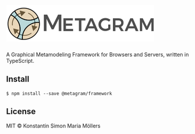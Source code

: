 # ![Metagram](https://github.com/ksm2/metagram/raw/develop/LOGO.png)
A Graphical Metamodeling Framework for Browsers and Servers, written in TypeScript.


## Install

```
$ npm install --save @metagram/framework
```


## License

MIT © Konstantin Simon Maria Möllers
